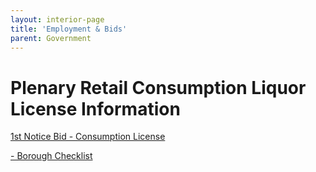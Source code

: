 ```yaml
---
layout: interior-page
title: 'Employment & Bids'
parent: Government
---
```


# Plenary Retail Consumption Liquor License Information

[1st Notice Bid - Consumption License](https://storage.googleapis.com/static.rutherford-nj.com/finance/Employment/1st%20Notice%20Bid%20Consumption%20License.pdf)

[- Borough Checklist](https://storage.googleapis.com/static.rutherford-nj.com/finance/Employment/liquor%20license%20checklist%20and%20bid%20form%202024.pdf)
